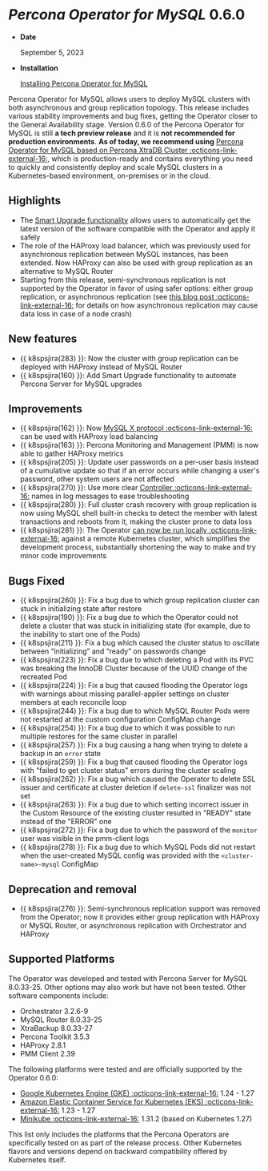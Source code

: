 # *Percona Operator for MySQL* 0.6.0

* **Date**

    September 5, 2023

* **Installation**

    [Installing Percona Operator for MySQL](../System-Requirements.md#installation-guidelines)

Percona Operator for MySQL allows users to deploy MySQL clusters with both asynchronous and group replication topology. This release includes various stability improvements and bug fixes, getting the Operator closer to the General Availability stage. Version 0.6.0 of the Percona Operator for MySQL is still **a tech preview release** and it is **not recommended for production environments**. **As of today, we recommend using** [Percona Operator for MySQL based on Percona XtraDB Cluster :octicons-link-external-16:](https://docs.percona.com/percona-operator-for-mysql/pxc/index.html), which is production-ready and contains everything you need to quickly and consistently deploy and scale MySQL clusters in a Kubernetes-based environment, on-premises or in the cloud.

## Highlights

* The [Smart Upgrade functionality](../update.md/#automated-upgrade) allows users to automatically get the latest version of the software compatible with the Operator and apply it safely
* The role of the HAProxy load balancer, which was previously used for asynchronous replication between MySQL instances, has been extended. Now HAProxy can also be used with group replication as an alternative to MySQL Router
* Starting from this release, semi-synchronous replication is not supported by the Operator in favor of using safer options: either group replication, or asynchronous replication (see [this blog post :octicons-link-external-16:](https://www.percona.com/blog/face-to-face-with-semi-synchronous-replication/) for details on how asynchronous replication may cause data loss in case of a node crash)


## New features

* {{ k8spsjira(283) }}: Now the cluster with group replication can be deployed with HAProxy instead of MySQL Router
* {{ k8spsjira(160) }}: Add Smart Upgrade functionality to automate Percona Server for MySQL upgrades

## Improvements

* {{ k8spsjira(162) }}: Now [MySQL X protocol :octicons-link-external-16:](https://www.percona.com/blog/understanding-mysql-x-all-flavors) can be used with HAProxy load balancing
* {{ k8spsjira(163) }}: Percona Monitoring and Management (PMM) is now able to gather HAProxy metrics
* {{ k8spsjira(205) }}: Update user passwords on a per-user basis instead of a cumulative update so that if an error occurs while changing a user's password, other system users are not affected
* {{ k8spsjira(270) }}: Use more clear [Controller :octicons-link-external-16:](https://kubernetes.io/docs/concepts/architecture/controller/) names in log messages to ease troubleshooting
* {{ k8spsjira(280) }}: Full cluster crash recovery with group replication is now using MySQL shell built-in checks to detect the member with latest transactions and reboots from it, making the cluster prone to data loss
* {{ k8spsjira(281) }}: The Operator [can now be run locally :octicons-link-external-16:](https://github.com/percona/percona-server-mysql-operator/blob/main/CONTRIBUTING.md#1-contributing-to-the-source-tree) against a remote Kubernetes cluster, which simplifies the development process, substantially shortening the way to make and try minor code improvements

## Bugs Fixed

* {{ k8spsjira(260) }}: Fix a bug due to which group replication cluster can stuck in initializing state after restore
* {{ k8spsjira(190) }}: Fix a bug due to which the Operator could not delete a cluster that was stuck in initializing state (for example, due to the inability to start one of the Pods)
* {{ k8spsjira(211) }}: Fix a bug which caused the cluster status to oscillate between “initializing” and “ready” on passwords change
* {{ k8spsjira(223) }}: Fix a bug due to which deleting a Pod with its PVC was breaking the InnoDB Cluster because of the UUID change of the recreated Pod
* {{ k8spsjira(224) }}: Fix a bug that caused flooding the Operator logs with warnings about missing parallel-applier settings on cluster members at each reconcile loop
* {{ k8spsjira(244) }}: Fix a bug due to which MySQL Router Pods were not restarted at the custom configuration ConfigMap change
* {{ k8spsjira(254) }}: Fix a bug due to which it was possible to run multiple restores for the same cluster in parallel
* {{ k8spsjira(257) }}: Fix a bug causing a hang when trying to delete a backup in an `error` state
* {{ k8spsjira(259) }}: Fix a bug that caused flooding the Operator logs with "failed to get cluster status" errors during the cluster scaling
* {{ k8spsjira(262) }}: Fix a bug which caused the Operator to delete SSL issuer and certificate at cluster deletion if `delete-ssl` finalizer was not set
* {{ k8spsjira(263) }}: Fix a bug due to which setting incorrect issuer in the Custom Resource of the existing cluster resulted in "READY" state instead of the "ERROR" one
* {{ k8spsjira(272) }}: Fix a bug due to which the password of the `monitor` user was visible in the pmm-client logs
* {{ k8spsjira(278) }}: Fix a bug due to which MySQL Pods did not restart when the user-created MySQL config was provided with the `<cluster-name>-mysql` ConfigMap

## Deprecation and removal

* {{ k8spsjira(276) }}: Semi-synchronous replication support was removed from the Operator; now it provides either group replication with HAProxy or MySQL Router, or asynchronous replication with Orchestrator and HAProxy

## Supported Platforms

The Operator was developed and tested with Percona Server for MySQL  8.0.33-25.
Other options may also work but have not been tested. Other software components include:

* Orchestrator 3.2.6-9
* MySQL Router 8.0.33-25
* XtraBackup 8.0.33-27
* Percona Toolkit 3.5.3
* HAProxy 2.8.1
* PMM Client 2.39

The following platforms were tested and are officially supported by the Operator
0.6.0:

* [Google Kubernetes Engine (GKE) :octicons-link-external-16:](https://cloud.google.com/kubernetes-engine) 1.24 - 1.27
* [Amazon Elastic Container Service for Kubernetes (EKS) :octicons-link-external-16:](https://aws.amazon.com) 1.23 - 1.27
* [Minikube :octicons-link-external-16:](https://minikube.sigs.k8s.io/docs/) 1.31.2 (based on Kubernetes 1.27)

This list only includes the platforms that the Percona Operators are specifically tested on as part of the release process. Other Kubernetes flavors and versions depend on backward compatibility offered by Kubernetes itself.
